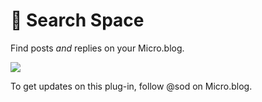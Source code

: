 # 🔭 Search Space

Find posts *and* replies on your Micro.blog.

![](https://raw.githubusercontent.com/svendahlstrand/search-space/main/docs/screenshot.png)

To get updates on this plug-in, follow @sod on Micro.blog.
